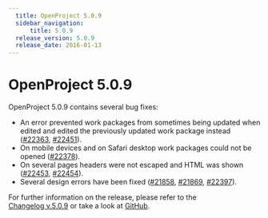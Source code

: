 ```yaml
---
  title: OpenProject 5.0.9
  sidebar_navigation:
      title: 5.0.9
  release_version: 5.0.9
  release_date: 2016-01-13
---
```


# OpenProject 5.0.9

OpenProject 5.0.9 contains several bug fixes:

  - An error prevented work packages from sometimes being updated when
    edited and edited the previously updated work package instead
    ([#22363](https://community.openproject.org/work_packages/22363),
    [#22451](https://community.openproject.org/work_packages/22451)).
  - On mobile devices and on Safari desktop work packages could not be
    opened
    ([#22378](https://community.openproject.org/work_packages/22378)).
  - On several pages headers were not escaped and HTML was shown
    ([#22453](https://community.openproject.org/work_packages/22453),
    [#22454](https://community.openproject.org/work_packages/22454)).
  - Several design errors have been fixed
    ([#21858](https://community.openproject.org/work_packages/21858),
    [#21869](https://community.openproject.org/work_packages/21869),
    [#22397](https://community.openproject.org/work_packages/22397)).

For further information on the release, please refer to the  
[Changelog v.5.0.9](https://community.openproject.org/versions/789) 
or take a look at
[GitHub](https://github.com/opf/openproject/tree/v5.0.9).
